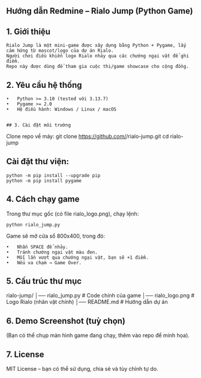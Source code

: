 
##  Hướng dẫn Redmine – Rialo Jump (Python Game)

## 1. Giới thiệu
```
Rialo Jump là một mini-game được xây dựng bằng Python + Pygame, lấy cảm hứng từ mascot/logo của dự án Rialo.
Người chơi điều khiển logo Rialo nhảy qua các chướng ngại vật để ghi điểm.
Repo này được dùng để tham gia cuộc thi/game showcase cho cộng đồng.
```

## 2. Yêu cầu hệ thống
```
•	Python >= 3.10 (tested với 3.13.7)
•	Pygame >= 2.0
•	Hệ điều hành: Windows / Linux / macOS


## 3. Cài đặt môi trường
```
Clone repo về máy:
git clone https://github.com/<username>/rialo-jump.git
cd rialo-jump

## Cài đặt thư viện:
```
python -m pip install --upgrade pip
python -m pip install pygame
```

## 4. Cách chạy game

Trong thư mục gốc (có file rialo_logo.png), chạy lệnh:
```
python rialo_jump.py
```
Game sẽ mở cửa sổ 800x400, trong đó:
```
•	Nhấn SPACE để nhảy.
•	Tránh chướng ngại vật màu đen.
•	Mỗi lần vượt qua chướng ngại vật, bạn sẽ +1 điểm.
•	Nếu va chạm → Game Over.
```

## 5. Cấu trúc thư mục
rialo-jump/
│── rialo_jump.py         # Code chính của game
│── rialo_logo.png        # Logo Rialo (nhân vật chính)
│── README.md             # Hướng dẫn dự án


## 6. Demo Screenshot (tuỳ chọn)
(Bạn có thể chụp màn hình game đang chạy, thêm vào repo để minh họa).

## 7. License
MIT License – bạn có thể sử dụng, chia sẻ và tùy chỉnh tự do.


